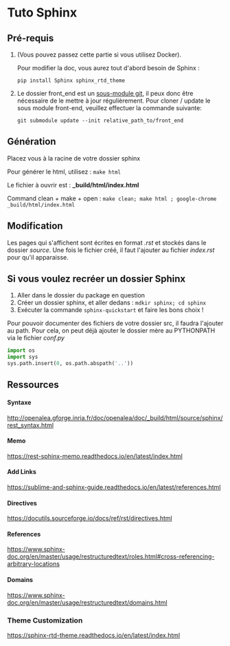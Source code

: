 # Tuto Sphinx
## Pré-requis

1. (Vous pouvez passez cette partie si vous utilisez Docker).

    Pour modifier la doc, vous aurez tout d'abord besoin de Sphinx :

    `pip install Sphinx sphinx_rtd_theme`

2. Le dossier front_end est un [sous-module git](https://git-scm.com/book/fr/v2/Utilitaires-Git-Sous-modules),
    il peux donc être nécessaire de le mettre à jour régulièrement.
    Pour cloner / update le sous module front-end, veuillez effectuer la commande suivante:

    `git submodule update --init relative_path_to/front_end`


## Génération
Placez vous à la racine de votre dossier sphinx

Pour générer le html, utilisez : `make html`

Le fichier à ouvrir est : **_build/html/index.html**

Command clean + make + open : `make clean; make html ; google-chrome _build/html/index.html`


## Modification
Les pages qui s'affichent sont écrites en format _.rst_ et stockés dans le dossier _source_. 
Une fois le fichier créé, il faut l'ajouter au fichier _index.rst_ pour qu'il apparaisse.

## Si vous voulez recréer un dossier Sphinx
1) Aller dans le dossier du package en question
2) Créer un dossier sphinx, et aller dedans : `mdkir sphinx; cd sphinx`
3) Exécuter la commande `sphinx-quickstart` et faire les bons choix !

Pour pouvoir documenter des fichiers de votre dossier src, il faudra l'ajouter au path. 
Pour cela, on peut déjà ajouter le dossier mère au PYTHONPATH via le fichier _conf.py_
```python
import os
import sys
sys.path.insert(0, os.path.abspath('..'))
```

## Ressources
#### Syntaxe
http://openalea.gforge.inria.fr/doc/openalea/doc/_build/html/source/sphinx/rest_syntax.html

#### Memo
https://rest-sphinx-memo.readthedocs.io/en/latest/index.html

#### Add Links
https://sublime-and-sphinx-guide.readthedocs.io/en/latest/references.html

#### Directives
https://docutils.sourceforge.io/docs/ref/rst/directives.html

#### References
https://www.sphinx-doc.org/en/master/usage/restructuredtext/roles.html#cross-referencing-arbitrary-locations

#### Domains
https://www.sphinx-doc.org/en/master/usage/restructuredtext/domains.html

### Theme Customization
https://sphinx-rtd-theme.readthedocs.io/en/latest/index.html
